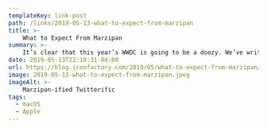 ```yaml
---
templateKey: link-post
path: /links/2019-05-13-what-to-expect-from-marzipan
title: >-
    What to Expect From Marzipan
summary: >-
    It’s clear that this year’s WWDC is going to be a doozy. We’ve written here previously with our thoughts about Dark Mode, now it’s time to talk about iOS apps coming to the Mac. Of course I’m talking about Marzipan, a technology Apple introduced with few details during last year’s Keynote. 
date: 2019-05-13T22:10:31-04:00
url: https://blog.iconfactory.com/2019/05/what-to-expect-from-marzipan/
image: 2019-05-13-what-to-expect-from-marzipan.jpeg
imageAlt: >-
    Marzipan-ified Twitterific
tags:
  - macOS
  - Apple
---
```

